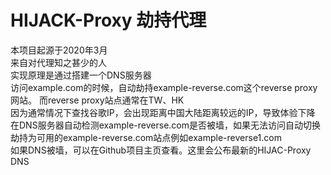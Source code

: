 #  HIJACK-Proxy 劫持代理
本项目起源于2020年3月  
来自对代理知之甚少的人  
实现原理是通过搭建一个DNS服务器  
访问example.com的时候，自动劫持example-reverse.com这个reverse proxy网站。
而reverse proxy站点通常在TW、HK  
因为通常情况下查找谷歌IP，会出现距离中国大陆距离较远的IP，导致体验下降  
在DNS服务器自动检测example-reverse.com是否被墙，如果无法访问自动切换劫持为可用的example-reverse.com站点例如example-reverse1.com  
如果DNS被墙，可以在Github项目主页查看。这里会公布最新的HIJAC-Proxy DNS  

